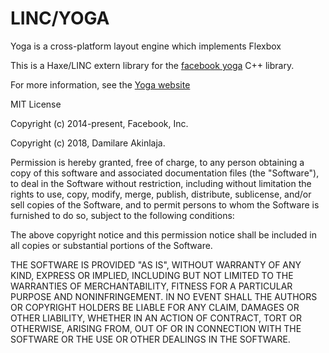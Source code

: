 # LINC/YOGA
Yoga is a cross-platform layout engine which implements Flexbox

This is a Haxe/LINC extern library for the [facebook yoga](https://github.com/facebook/yoga) C++ library.

For more information, see the [Yoga website](https://yogalayout.com/)




MIT License

Copyright (c) 2014-present, Facebook, Inc.

Copyright (c) 2018, Damilare Akinlaja.

Permission is hereby granted, free of charge, to any person obtaining a copy of this software and associated documentation files (the "Software"), to deal in the Software without restriction, including without limitation the rights to use, copy, modify, merge, publish, distribute, sublicense, and/or sell copies of the Software, and to permit persons to whom the Software is furnished to do so, subject to the following conditions:

The above copyright notice and this permission notice shall be included in all copies or substantial portions of the Software.

THE SOFTWARE IS PROVIDED "AS IS", WITHOUT WARRANTY OF ANY KIND, EXPRESS OR IMPLIED, INCLUDING BUT NOT LIMITED TO THE WARRANTIES OF MERCHANTABILITY, FITNESS FOR A PARTICULAR PURPOSE AND NONINFRINGEMENT. IN NO EVENT SHALL THE AUTHORS OR COPYRIGHT HOLDERS BE LIABLE FOR ANY CLAIM, DAMAGES OR OTHER LIABILITY, WHETHER IN AN ACTION OF CONTRACT, TORT OR OTHERWISE, ARISING FROM, OUT OF OR IN CONNECTION WITH THE SOFTWARE OR THE USE OR OTHER DEALINGS IN THE SOFTWARE.

